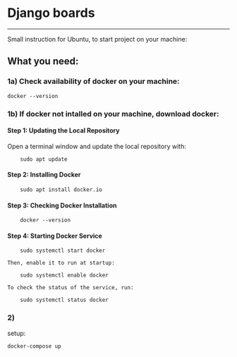 # Django boards
____
Small instruction for Ubuntu, to start project on your machine:

##	What you need:
 
###	1a) Check availability of docker on your machine:
```
docker --version
```
###	1b) If docker not intalled on your machine, download docker:
####	Step 1: Updating the Local Repository

Open a terminal window and update the local repository with:

```console
	sudo apt update
```

####	Step 2: Installing Docker

```console
	sudo apt install docker.io
```

####	Step 3: Checking Docker Installation

```console
	docker --version
```

####	Step 4: Starting Docker Service 

```
	sudo systemctl start docker
```

	Then, enable it to run at startup:

```console
	sudo systemctl enable docker
```

	To check the status of the service, run:

```console
	sudo systemctl status docker
```
###	2) 
setup:
```
docker-compose up
```
